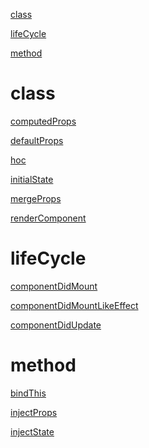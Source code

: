 <!--
 * @Author: 邱狮杰
 * @Date: 2021-07-10 19:42:59
 * @LastEditTime: 2021-07-18 00:38:22
 * @FilePath: /highorder_react/docs.md
 * @Description: docs
-->

[class](#classDecorator)

[lifeCycle](#lifeCycle)

[method](#method)

# class

[computedProps](/docs/decorator/class/computedProps.md)

[defaultProps](/docs/decorator/class/defaultProps.md)

[hoc](/docs/decorator/class/hoc.md)

[initialState](/docs/decorator/class/initialState.md)

[mergeProps](/docs/decorator/class/mergeProps.md)

[renderComponent](/docs/decorator/class/renderComponent.md)

# lifeCycle

[componentDidMount](/docs/decorator/lifeCycle/componentDidMount.md)

[componentDidMountLikeEffect](/docs/decorator/lifeCycle/componentDidMountLikeEffect.md)

[componentDidUpdate](/docs/decorator/lifeCycle/componentDidUpdate.md)

# method

[bindThis](/docs/decorator/method/bindThis.md)

[injectProps](/docs/decorator/method/injectProps.md)

[injectState](/docs/decorator/method/injectState.md)
